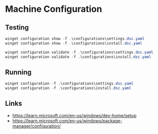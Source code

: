 # Machine Configuration

## Testing

```powershell
winget configuration show -f .\configurations\settings.dsc.yaml
winget configuration show -f .\configurations\install.dsc.yaml
```

```powershell
winget configuration validate -f .\configurations\settings.dsc.yaml
winget configuration validate -f .\configurations\install.dsc.yaml
```

## Running

```powershell
winget configuration -f .\configurations\settings.dsc.yaml
winget configuration -f .\configurations\install.dsc.yaml
```

## Links

- <https://learn.microsoft.com/en-us/windows/dev-home/setup>
- <https://learn.microsoft.com/en-us/windows/package-manager/configuration/>
